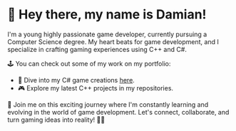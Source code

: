 # 👋 Hey there, my name is Damian!

I'm a young highly passionate game developer, currently pursuing a Computer Science degree. My heart beats for game development, and I specialize in crafting gaming experiences using C++ and C#.

🕹️ You can check out some of my work on my portfolio:
- 🎲 Dive into my C# game creations [here](https://gitlab.com/mwlky).
- 🎮 Explore my latest C++ projects in my repositories.

🌟 Join me on this exciting journey where I'm constantly learning and evolving in the world of game development. Let's connect, collaborate, and turn gaming ideas into reality! 🚀✨

